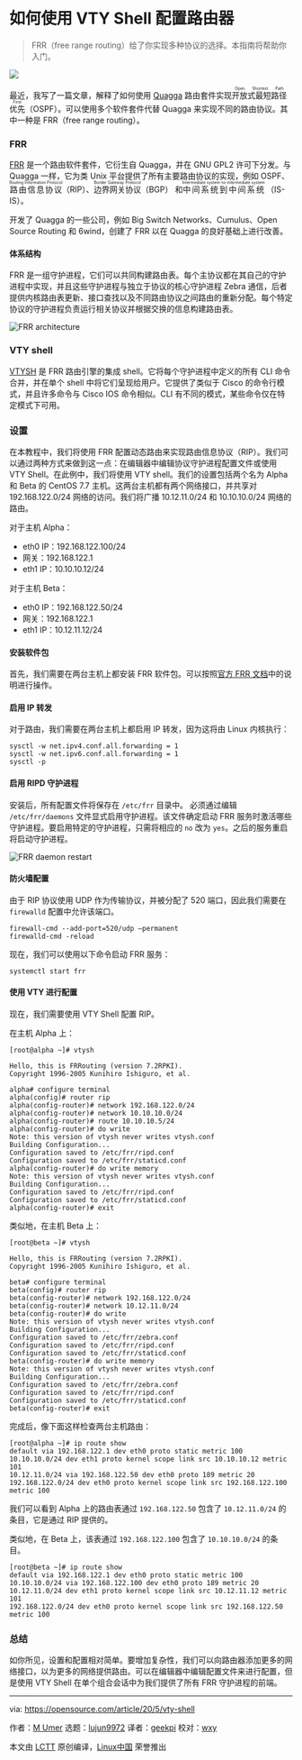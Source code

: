 [#]: collector: (lujun9972)
[#]: translator: (geekpi)
[#]: reviewer: (wxy)
[#]: publisher: ( )
[#]: url: ( )
[#]: subject: (How to configure your router using VTY shell)
[#]: via: (https://opensource.com/article/20/5/vty-shell)
[#]: author: (M Umer https://opensource.com/users/noisybotnet)

如何使用 VTY Shell 配置路由器
======

> FRR（free range routing）给了你实现多种协议的选择。本指南将帮助你入门。

![](https://img.linux.net.cn/data/attachment/album/202005/31/122310xi9aag5iqihqgcxl.jpg)

最近，我写了一篇文章，解释了如何使用 [Quagga][2] 路由套件实现<ruby>开放式最短路径优先<rt>Open Shortest Path First</rt></ruby>（OSPF）。可以使用多个软件套件代替 Quagga 来实现不同的路由协议。其中一种是 FRR（free range routing）。

### FRR

[FRR][3] 是一个路由软件套件，它衍生自 Quagga，并在 GNU GPL2 许可下分发。与 Quagga 一样，它为类 Unix 平台提供了所有主要路由协议的实现，例如 OSPF、<ruby>路由信息协议<rt>Routing Information Protocol</rt></ruby>（RIP）、<ruby>边界网关协议<rt>Border Gateway Protocol</rt></ruby>（BGP） 和<ruby>中间系统到中间系统<rt>Intermediate system-to-intermediate system</rt></ruby> （IS-IS）。

开发了 Quagga 的一些公司，例如 Big Switch Networks、Cumulus、Open Source Routing 和 6wind，创建了 FRR 以在 Quagga 的良好基础上进行改善。

#### 体系结构

FRR 是一组守护进程，它们可以共同构建路由表。每个主协议都在其自己的守护进程中实现，并且这些守护进程与独立于协议的核心守护进程 Zebra 通信，后者提供内核路由表更新、接口查找以及不同路由协议之间路由的重新分配。每个特定协议的守护进程负责运行相关协议并根据交换的信息构建路由表。

![FRR architecture][4]

### VTY shell

[VTYSH][5] 是 FRR 路由引擎的集成 shell。它将每个守护进程中定义的所有 CLI 命令合并，并在单个 shell 中将它们呈现给用户。它提供了类似于 Cisco 的命令行模式，并且许多命令与 Cisco IOS 命令相似。CLI 有不同的模式，某些命令仅在特定模式下可用。

### 设置

在本教程中，我们将使用 FRR 配置动态路由来实现路由信息协议（RIP）。我们可以通过两种方式来做到这一点：在编辑器中编辑协议守护进程配置文件或使用 VTY Shell。在此例中，我们将使用 VTY shell。我们的设置包括两个名为 Alpha 和 Beta 的 CentOS 7.7 主机。这两台主机都有两个网络接口，并共享对 192.168.122.0/24 网络的访问。我们将广播 10.12.11.0/24 和 10.10.10.0/24 网络的路由。

对于主机 Alpha：

* eth0 IP：192.168.122.100/24
* 网关：192.168.122.1
* eth1 IP：10.10.10.12/24

对于主机 Beta：

* eth0 IP：192.168.122.50/24
* 网关：192.168.122.1
* eth1 IP：10.12.11.12/24

#### 安装软件包

首先，我们需要在两台主机上都安装 FRR 软件包。可以按照[官方 FRR 文档][6]中的说明进行操作。

#### 启用 IP 转发

对于路由，我们需要在两台主机上都启用 IP 转发，因为这将由 Linux 内核执行：

```
sysctl -w net.ipv4.conf.all.forwarding = 1
sysctl -w net.ipv6.conf.all.forwarding = 1
sysctl -p
```

#### 启用 RIPD 守护进程

安装后，所有配置文件将保存在 `/etc/frr` 目录中。 必须通过编辑 `/etc/frr/daemons` 文件显式启用守护进程。该文件确定启动 FRR 服务时激活哪些守护进程。要启用特定的守护进程，只需将相应的 `no` 改为 `yes`。之后的服务重启将启动守护进程。

![FRR daemon restart][7]

#### 防火墙配置

由于 RIP 协议使用 UDP 作为传输协议，并被分配了 520 端口，因此我们需要在 `firewalld` 配置中允许该端口。

```
firewall-cmd --add-port=520/udp –permanent
firewalld-cmd -reload
```

现在，我们可以使用以下命令启动 FRR 服务：

```
systemctl start frr
```

#### 使用 VTY 进行配置

现在，我们需要使用 VTY Shell 配置 RIP。

在主机 Alpha 上：

```
[root@alpha ~]# vtysh

Hello, this is FRRouting (version 7.2RPKI).
Copyright 1996-2005 Kunihiro Ishiguro, et al.

alpha# configure terminal
alpha(config)# router rip
alpha(config-router)# network 192.168.122.0/24
alpha(config-router)# network 10.10.10.0/24
alpha(config-router)# route 10.10.10.5/24
alpha(config-router)# do write
Note: this version of vtysh never writes vtysh.conf
Building Configuration...
Configuration saved to /etc/frr/ripd.conf
Configuration saved to /etc/frr/staticd.conf
alpha(config-router)# do write memory
Note: this version of vtysh never writes vtysh.conf
Building Configuration...
Configuration saved to /etc/frr/ripd.conf
Configuration saved to /etc/frr/staticd.conf
alpha(config-router)# exit
```

类似地，在主机 Beta 上：

```
[root@beta ~]# vtysh

Hello, this is FRRouting (version 7.2RPKI).
Copyright 1996-2005 Kunihiro Ishiguro, et al.

beta# configure terminal
beta(config)# router rip
beta(config-router)# network 192.168.122.0/24
beta(config-router)# network 10.12.11.0/24
beta(config-router)# do write
Note: this version of vtysh never writes vtysh.conf
Building Configuration...
Configuration saved to /etc/frr/zebra.conf
Configuration saved to /etc/frr/ripd.conf
Configuration saved to /etc/frr/staticd.conf
beta(config-router)# do write memory
Note: this version of vtysh never writes vtysh.conf
Building Configuration...
Configuration saved to /etc/frr/zebra.conf
Configuration saved to /etc/frr/ripd.conf
Configuration saved to /etc/frr/staticd.conf
beta(config-router)# exit
```

完成后，像下面这样检查两台主机路由：

```
[root@alpha ~]# ip route show
default via 192.168.122.1 dev eth0 proto static metric 100
10.10.10.0/24 dev eth1 proto kernel scope link src 10.10.10.12 metric 101
10.12.11.0/24 via 192.168.122.50 dev eth0 proto 189 metric 20
192.168.122.0/24 dev eth0 proto kernel scope link src 192.168.122.100 metric 100
```

我们可以看到 Alpha 上的路由表通过 `192.168.122.50` 包含了 `10.12.11.0/24` 的条目，它是通过 RIP 提供的。

类似地，在 Beta 上，该表通过 `192.168.122.100` 包含了 `10.10.10.0/24` 的条目。

```
[root@beta ~]# ip route show
default via 192.168.122.1 dev eth0 proto static metric 100
10.10.10.0/24 via 192.168.122.100 dev eth0 proto 189 metric 20
10.12.11.0/24 dev eth1 proto kernel scope link src 10.12.11.12 metric 101
192.168.122.0/24 dev eth0 proto kernel scope link src 192.168.122.50 metric 100
```

### 总结

如你所见，设置和配置相对简单。要增加复杂性，我们可以向路由器添加更多的网络接口，以为更多的网络提供路由。可以在编辑器中编辑配置文件来进行配置，但是使用 VTY Shell 在单个组合会话中为我们提供了所有 FRR 守护进程的前端。

--------------------------------------------------------------------------------

via: https://opensource.com/article/20/5/vty-shell

作者：[M Umer][a]
选题：[lujun9972][b]
译者：[geekpi](https://github.com/geekpi)
校对：[wxy](https://github.com/wxy)

本文由 [LCTT](https://github.com/LCTT/TranslateProject) 原创编译，[Linux中国](https://linux.cn/) 荣誉推出

[a]: https://opensource.com/users/noisybotnet
[b]: https://github.com/lujun9972
[1]: https://opensource.com/sites/default/files/styles/image-full-size/public/lead-images/connections_wires_sysadmin_cable.png?itok=d5WqHmnJ (Multi-colored and directional network computer cables)
[2]: https://linux.cn/article-12199-1.html
[3]: https://en.wikipedia.org/wiki/FRRouting
[4]: https://opensource.com/sites/default/files/uploads/frr_architecture.png (FRR architecture)
[5]: http://docs.frrouting.org/projects/dev-guide/en/latest/vtysh.html
[6]: http://docs.frrouting.org/projects/dev-guide/en/latest/building-frr-for-centos7.html
[7]: https://opensource.com/sites/default/files/uploads/frr_daemon_restart.png (FRR daemon restart)
